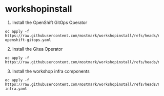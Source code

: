 # workshopinstall

1. Install the OpenShift GitOps Operator

```
oc apply -f https://raw.githubusercontent.com/mostmark/workshopinstall/refs/heads/main/add-openshift-gitops.yaml

```

2. Install the Gitea Operator

```
oc apply -f https://raw.githubusercontent.com/mostmark/workshopinstall/refs/heads/main/gitea.yaml

```

3. Install the workshop infra components

```
oc apply -f https://raw.githubusercontent.com/mostmark/workshopinstall/refs/heads/main/workshop-infra.yaml

```
